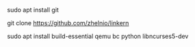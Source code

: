 
sudo apt install git

git clone https://github.com/zhelnio/linkern

sudo apt install build-essential qemu bc python libncurses5-dev


